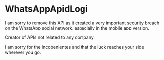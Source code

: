 # WhatsAppApidLogi
I am sorry to remove this API as it created a very important security breach on the WhatsApp social network, especially in the mobile app version.

Creator of APIs not related to any company.


I am sorry for the incobenientes and that the luck reaches your side wherever you go.
